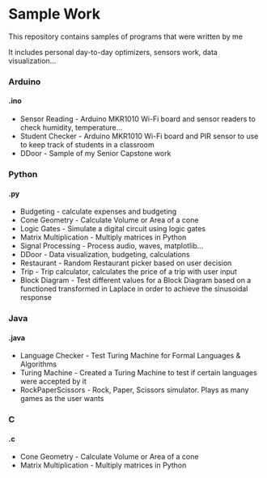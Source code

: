 # Sample Work

<p>This repository contains samples of programs that were written by me<p>
<p>It includes personal day-to-day optimizers, sensors work, data visualization...</p>

<h3>Arduino</h3>
<h4>.ino</h4>
<ul>
  <li>Sensor Reading - Arduino MKR1010 Wi-Fi board and sensor readers to check humidity, temperature...</li>
  <li>Student Checker - Arduino MKR1010 Wi-Fi board and PIR sensor to use to keep track of students in a classroom</li>
  <li>DDoor - Sample of my Senior Capstone work</li>
</ul>

<h3>Python</h3>
<h4>.py</h4>
<ul>
  <li>Budgeting - calculate expenses and budgeting</li>
  <li>Cone Geometry - Calculate Volume or Area of a cone</li>
  <li>Logic Gates - Simulate a digital circuit using logic gates</li>
  <li>Matrix Multiplication - Multiply matrices in Python</li>
  <li>Signal Processing - Process audio, waves, matplotlib...</li>
  <li>DDoor - Data visualization, budgeting, calculations</li>
  <li>Restaurant - Random Restaurant picker based on user decision</li>
  <li>Trip - Trip calculator, calculates the price of a trip with user input</li>
  <li>Block Diagram - Test different values for a Block Diagram based on a functioned transformed in Laplace in order to achieve the sinusoidal response</li>
</ul>

<h3>Java</h3>
<h4>.java</h4>
<ul>
  <li>Language Checker - Test Turing Machine for Formal Languages & Algorithms</li>
  <li>Turing Machine - Created a Turing Machine to test if certain languages were accepted by it</li>
  <li>RockPaperScissors - Rock, Paper, Scissors simulator. Plays as many games as the user wants</li>
</ul>

<h3>C</h3>
<h4>.c</h4>
<ul>
  <li>Cone Geometry - Calculate Volume or Area of a cone</li>
  <li>Matrix Multiplication - Multiply matrices in Python</li>
</ul>
